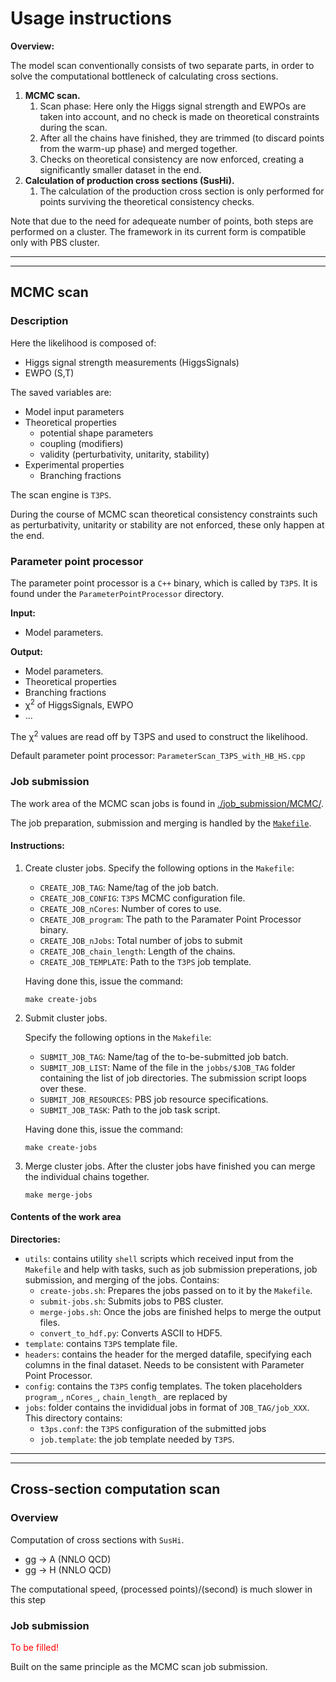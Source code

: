 # Usage instructions


**Overview:**

The model scan conventionally consists of two separate parts, in order to solve the computational
bottleneck of calculating cross sections.

1. **MCMC scan.**
    1. Scan phase: Here only the Higgs signal strength and EWPOs are taken into account, and no check
    is made on theoretical constraints during the scan. 
    2. After all the chains have finished, they are trimmed (to discard points from the warm-up phase) and merged together.
    3. Checks on theoretical consistency are now enforced, creating a significantly smaller dataset in the end.
2. **Calculation of production cross sections (SusHi).**
    1. The calculation of the production cross section is only performed for points surviving the theoretical consistency checks.

Note that due to the need for adequeate number of points, both steps are performed on a cluster.
The framework in its current form is compatible only with PBS cluster.

------------------------------------------------------------------------------------------------
------------------------------------------------------------------------------------------------


## MCMC scan

### Description 

Here the likelihood is composed of:
- Higgs signal strength measurements (HiggsSignals)
- EWPO (S,T)

The saved variables are:
- Model input parameters
- Theoretical properties
    - potential shape parameters
    - coupling (modifiers)
    - validity (perturbativity, unitarity, stability)
- Experimental properties
    - Branching fractions

The scan engine is `T3PS`.

During the course of MCMC scan theoretical consistency constraints such as perturbativity, unitarity
or stability are not enforced, these only happen at the end. 


### Parameter point processor

The parameter point processor is a `C++` binary, which is called by `T3PS`.
It is found under the `ParameterPointProcessor` directory.

**Input:**
- Model parameters. 

**Output:**
- Model parameters. 
- Theoretical properties
- Branching fractions
- &chi;<sup>2</sup> of HiggsSignals, EWPO
- ...

The &chi;<sup>2</sup> values are read off by T3PS and used to construct the likelihood.

Default parameter point processor:
`ParameterScan_T3PS_with_HB_HS.cpp`

### Job submission

The work area of the MCMC scan jobs is found in [./job_submission/MCMC/](../job_submission/MCMC/).

The job preparation, submission and merging is handled by the [`Makefile`](../job_submission/MCMC/Makefile).

#### Instructions:

1. Create cluster jobs.
    Specify the following options in the `Makefile`:
    - `CREATE_JOB_TAG`: Name/tag of the job batch.
    - `CREATE_JOB_CONFIG`: `T3PS` MCMC configuration file.
    - `CREATE_JOB_nCores`: Number of cores to use.
    - `CREATE_JOB_program`: The path to the Paramater Point Processor binary.
    - `CREATE_JOB_nJobs`: Total number of jobs to submit
    - `CREATE_JOB_chain_length`: Length of the chains.
    - `CREATE_JOB_TEMPLATE`: Path to the `T3PS` job template.
    
    Having done this, issue the command:
    ~~~~
    make create-jobs
    ~~~~

2. Submit cluster jobs.

    Specify the following options in the `Makefile`:
    - `SUBMIT_JOB_TAG`: Name/tag of the to-be-submitted job batch.
    - `SUBMIT_JOB_LIST`: Name of the file in the `jobbs/$JOB_TAG` folder containing the list of job
    directories. The submission script loops over these.
    - `SUBMIT_JOB_RESOURCES`: PBS job resource specifications.
    - `SUBMIT_JOB_TASK`: Path to the job task script.

    
    Having done this, issue the command:
    ~~~~
    make create-jobs
    ~~~~

3. Merge cluster jobs.
    After the cluster jobs have finished you can merge the individual chains together.

    ~~~~
    make merge-jobs
    ~~~~

#### Contents of the work area

**Directories:**
- `utils`: contains utility `shell` scripts which received input from the `Makefile` and help with
    tasks, such as job submission preperations, job submission, and merging of the jobs.
    Contains:
    - `create-jobs.sh`: Prepares the jobs passed on to it by the `Makefile`.
    - `submit-jobs.sh`: Submits jobs to PBS cluster.
    - `merge-jobs.sh`: Once the jobs are finished helps to merge the output files.
    - `convert_to_hdf.py`: Converts ASCII to HDF5.
- `template`: contains `T3PS` template file.
- `headers`: contains the header for the merged datafile, specifying each columns in the final
    dataset. Needs to be consistent with Parameter Point Processor.
- `config`: contains the `T3PS` config templates. The token placeholders `program_`, `nCores_`,
    `chain_length_` are replaced by 
- `jobs`: folder contains the invididual jobs in format of `JOB_TAG/job_XXX`. This directory contains:
    - `t3ps.conf`: the `T3PS` configuration of the submitted jobs
    - `job.template`: the job template needed by `T3PS`.


------------------------------------------------------------------------------------------------
------------------------------------------------------------------------------------------------

## Cross-section computation scan


### Overview

Computation of cross sections with `SusHi`.
- gg -> A (NNLO QCD)
- gg -> H (NNLO QCD)

The computational speed, (processed points)/(second) is much slower in this step


### Job submission

<font color='red'>To be filled!</font>

Built on the same principle as the MCMC scan job submission.
